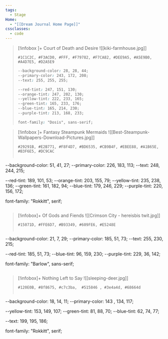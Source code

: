 ```yaml
---
tags:
  - Stage
Home:
  - "[[Dream Journal Home Page]]"
cssclasses:
  - code
---
```

> [!infobox ]+   Court of Death and Desire
> ![[kiki-farmhouse.jpg]]
> ```palette
> #1C1C2C, #F3ACD0, #FFF, #F79782, #F7CA82, #DEE9A5, #A5E9B0, #A4D7E5, #D2A5E9
> ```
> ```css
> --background-color: 28, 28, 44;
> --primary-color: 243, 172, 208;
> --text: 255, 255, 255;
>
> --red-tint: 247, 151, 130;
> --orange-tint: 247, 202, 130;
> --yellow-tint: 222, 233, 165;
> --green-tint: 165, 233, 176;
> --blue-tint: 165, 214, 230;
> --purple-tint: 213, 168, 233;
>
> font-family: "Dosis", sans-serif;
>```


> [!infobox ]+  Fantasy Steampunk Mermaids
![[Best-Steampunk-Wallpapers-Download-Pictures.jpg]]
> ```palette
> #29291B, #E2B771, #F8F4D7, #BD6535, #CB9B4F, #EBEE88, #A1B65E, #B3F6E5, #DC9CAC
> ```
>```css
--background-color: 51, 41, 27;
--primary-color: 226, 183, 113;
--text: 248, 244, 215;
>
--red-tint: 189, 101, 53;
--orange-tint: 203, 155, 79;
--yellow-tint: 235, 238, 136;
--green-tint: 161, 182, 94;
--blue-tint: 179, 246, 229;
--purple-tint: 220, 156, 172;
>
font-family: "Rokkitt", serif;
>```


>[!infobox]+ Of Gods and Fiends
>![[Crimson City - hereisbis twit.jpg]]
> ```palette
> #15071D, #FFE6D7, #B93349, #609FE6, #E5248E
> ```
>```css
--background-color: 21, 7, 29;
--primary-color: 185, 51, 73;
--text: 255, 230, 215;
>
--red-tint: 185, 51, 73;
--blue-tint: 96, 159, 230;
--purple-tint: 229, 36, 142;
>
font-family: "Barlow", sans-serif;
>```

>[!infobox]+ Nothing Left to Say
>![[sleeping-deer.jpg]]
>```palette
> #120E0B, #8f8675, #c7c3ba,  #515846 , #3e4a4d, #68664d
> ```
>```css
--background-color: 18, 14, 11;
--primary-color: 143 , 134, 117;
>
--yellow-tint: 153, 149, 107;
--green-tint: 81, 88, 70;
--blue-tint: 62, 74, 77;
>
--text: 199, 195, 186;
>
font-family: "Rokkitt", serif;
>```